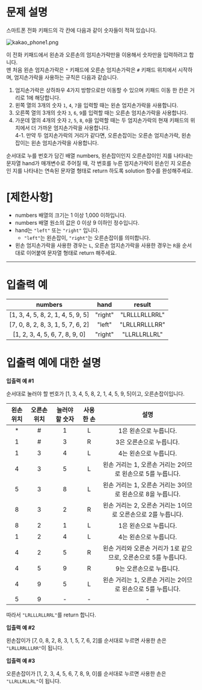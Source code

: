 # 문제 설명

스마트폰 전화 키패드의 각 칸에 다음과 같이 숫자들이 적혀 있습니다.

![kakao_phone1.png](https://grepp-programmers.s3.ap-northeast-2.amazonaws.com/files/production/4b69a271-5f4a-4bf4-9ebf-6ebed5a02d8d/kakao_phone1.png)

이 전화 키패드에서 왼손과 오른손의 엄지손가락만을 이용해서 숫자만을 입력하려고 합니다.  
맨 처음 왼손 엄지손가락은 `*` 키패드에 오른손 엄지손가락은 `#` 키패드 위치에서 시작하며, 엄지손가락을 사용하는 규칙은 다음과 같습니다.

1.  엄지손가락은 상하좌우 4가지 방향으로만 이동할 수 있으며 키패드 이동 한 칸은 거리로 1에 해당합니다.
2.  왼쪽 열의 3개의 숫자 `1`, `4`, `7`을 입력할 때는 왼손 엄지손가락을 사용합니다.
3.  오른쪽 열의 3개의 숫자 `3`, `6`, `9`를 입력할 때는 오른손 엄지손가락을 사용합니다.
4.  가운데 열의 4개의 숫자 `2`, `5`, `8`, `0`을 입력할 때는 두 엄지손가락의 현재 키패드의 위치에서 더 가까운 엄지손가락을 사용합니다.  
    4-1. 만약 두 엄지손가락의 거리가 같다면, 오른손잡이는 오른손 엄지손가락, 왼손잡이는 왼손 엄지손가락을 사용합니다.

순서대로 누를 번호가 담긴 배열 numbers, 왼손잡이인지 오른손잡이인 지를 나타내는 문자열 hand가 매개변수로 주어질 때, 각 번호를 누른 엄지손가락이 왼손인 지 오른손인 지를 나타내는 연속된 문자열 형태로 return 하도록 solution 함수를 완성해주세요.

# **\[제한사항\]**

*   numbers 배열의 크기는 1 이상 1,000 이하입니다.
*   numbers 배열 원소의 값은 0 이상 9 이하인 정수입니다.
*   hand는 `"left"` 또는 `"right"` 입니다.
    *   `"left"`는 왼손잡이, `"right"`는 오른손잡이를 의미합니다.
*   왼손 엄지손가락을 사용한 경우는 `L`, 오른손 엄지손가락을 사용한 경우는 `R`을 순서대로 이어붙여 문자열 형태로 return 해주세요.

* * *

# **입출력 예**

**numbers**|**hand**|**result**
:-----:|:-----:|:-----:
[1, 3, 4, 5, 8, 2, 1, 4, 5, 9, 5]|"right"|"LRLLLRLLRRL"
[7, 0, 8, 2, 8, 3, 1, 5, 7, 6, 2]|"left"|"LRLLRRLLLRR"
[1, 2, 3, 4, 5, 6, 7, 8, 9, 0]|"right"|"LLRLLRLLRL"

# **입출력 예에 대한 설명**

**입출력 예 #1**

순서대로 눌러야 할 번호가 \[1, 3, 4, 5, 8, 2, 1, 4, 5, 9, 5\]이고, 오른손잡이입니다.

**왼손 위치**|**오른손 위치**|**눌러야 할 숫자**|**사용한 손**|**설명**
:-----:|:-----:|:-----:|:-----:|:-----:
*|#|1|L|1은 왼손으로 누릅니다.
1|#|3|R|3은 오른손으로 누릅니다.
1|3|4|L|4는 왼손으로 누릅니다.
4|3|5|L|왼손 거리는 1, 오른손 거리는 2이므로 왼손으로 5를 누릅니다.
5|3|8|L|왼손 거리는 1, 오른손 거리는 3이므로 왼손으로 8을 누릅니다.
8|3|2|R|왼손 거리는 2, 오른손 거리는 1이므로 오른손으로 2를 누릅니다.
8|2|1|L|1은 왼손으로 누릅니다.
1|2|4|L|4는 왼손으로 누릅니다.
4|2|5|R|왼손 거리와 오른손 거리가 1로 같으므로, 오른손으로 5를 누릅니다.
4|5|9|R|9는 오른손으로 누릅니다.
4|9|5|L|왼손 거리는 1, 오른손 거리는 2이므로 왼손으로 5를 누릅니다.
5|9|-|-|-

따라서 `"LRLLLRLLRRL"`를 return 합니다.

**입출력 예 #2**

왼손잡이가 \[7, 0, 8, 2, 8, 3, 1, 5, 7, 6, 2\]를 순서대로 누르면 사용한 손은 `"LRLLRRLLLRR"`이 됩니다.

**입출력 예 #3**

오른손잡이가 \[1, 2, 3, 4, 5, 6, 7, 8, 9, 0\]를 순서대로 누르면 사용한 손은 `"LLRLLRLLRL"`이 됩니다.